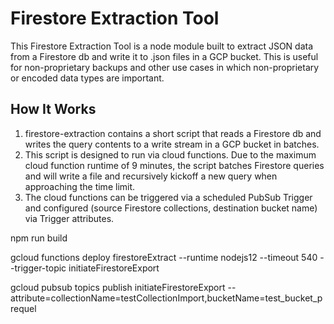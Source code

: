 # Firestore Extraction Tool

This Firestore Extraction Tool is a node module built to extract JSON data from a Firestore db and write it to .json files in a GCP bucket. This is useful for non-proprietary backups and other use cases in which non-proprietary or encoded data types are important. 

## How It Works

1. firestore-extraction contains a short script that reads a Firestore db and writes the query contents to a write stream in a GCP bucket in batches. 
2. This script is designed to run via cloud functions. Due to the maximum cloud function runtime of 9 minutes, the script batches Firestore queries and will write a file and recursively kickoff a new query when approaching the time limit.
3. The cloud functions can be triggered via a scheduled PubSub Trigger and configured (source Firestore collections, destination bucket name) via Trigger attributes. 

npm run build

gcloud functions deploy firestoreExtract --runtime nodejs12 --timeout 540 --trigger-topic initiateFirestoreExport 

gcloud pubsub topics publish initiateFirestoreExport --attribute=collectionName=testCollectionImport,bucketName=test_bucket_prequel
